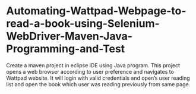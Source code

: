 # Automating-Wattpad-Webpage-to-read-a-book-using-Selenium-WebDriver-Maven-Java-Programming-and-Test
Create a maven project in eclipse IDE using Java program.  This project opens a web browser according to user preference and navigates to Wattpad website. It will login with valid credentials and open’s user reading list and open the book which user was reading previously from same page. 
